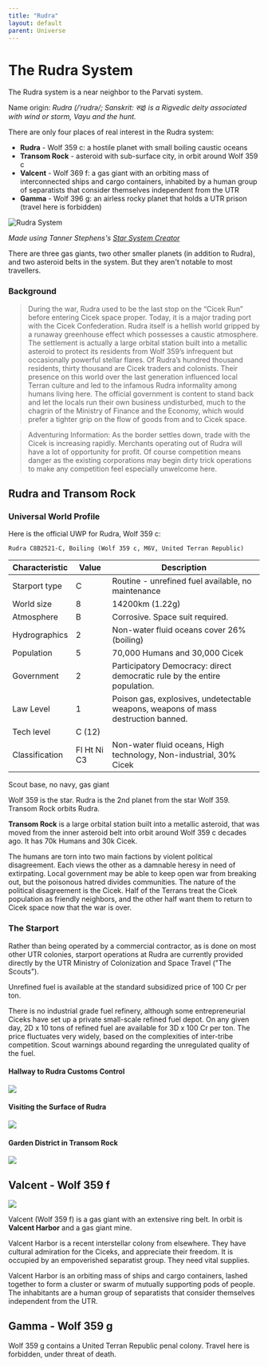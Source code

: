 ```yaml
---
title: "Rudra"
layout: default
parent: Universe
---
```


# The Rudra System

The Rudra system is a near neighbor to the Parvati system.

Name origin: *Rudra (/ˈrʊdrə/; Sanskrit: रुद्र) is a Rigvedic deity associated with wind or storm, Vayu and the hunt.*


There are only four places of real interest in the Rudra system:

* **Rudra** - Wolf 359 c: a hostile planet with small boiling caustic oceans
* **Transom Rock** - asteroid with sub-surface city, in orbit around Wolf 359 c
* **Valcent** - Wolf 369 f: a gas giant with an orbiting mass of interconnected ships and cargo containers, inhabited by a human group of separatists that consider themselves independent from the UTR
* **Gamma** - Wolf 396 g: an airless rocky planet that holds a UTR prison (travel here is forbidden)


![Rudra System](rudra-profile.png)

_Made using Tanner Stephens's [Star System Creator](https://tannerstephens.com/star-system-creator/)_

There are three gas giants, two other smaller planets (in addition to Rudra), and two asteroid belts in the system. But they aren't notable to most travellers.


### Background

> During the war, Rudra used to be the last stop on the “Cicek Run” before entering Cicek space proper. Today, it is a major trading port with the Cicek Confederation. Rudra itself is a hellish world gripped by a runaway greenhouse effect which possesses a caustic atmosphere. The settlement is actually a large orbital station built into a metallic asteroid to protect its residents from Wolf 359’s infrequent but occasionally powerful stellar flares. Of Rudra’s hundred thousand residents, thirty thousand are Cicek traders and colonists. Their presence on this world over the last generation influenced local Terran culture and led to the infamous Rudra informality among humans living here. The official government is content to stand back and let the locals run their own business undisturbed, much to the chagrin of the Ministry of Finance and the Economy, which would prefer a tighter grip on the flow of goods from and to Cicek space.

> Adventuring Information: As the border settles
down, trade with the Cicek is increasing rapidly.
Merchants operating out of Rudra will have a lot of
opportunity for profit. Of course competition means
danger as the existing corporations may begin dirty
trick operations to make any competition feel
especially unwelcome here.


## Rudra and Transom Rock

### Universal World Profile

Here is the official UWP for Rudra, Wolf 359 c:

```
Rudra C8B2521-C, Boiling (Wolf 359 c, M6V, United Terran Republic)
```

| Characteristic | Value | Description |
|----------------|---|---------|
| Starport type  | C | Routine - unrefined fuel available, no maintenance |
| World size     | 8 | 14200km (1.22g) |
| Atmosphere     | B | Corrosive. Space suit required. |
| Hydrographics  | 2 | Non-water fluid oceans cover 26% (boiling) |
| Population     | 5 | 70,000 Humans and 30,000 Cicek |
| Government     | 2 | 	Participatory Democracy: direct democratic rule by the entire population. |
| Law Level      | 1 | Poison gas, explosives, undetectable weapons, weapons of mass destruction banned. |
| Tech level     | C (12) | |
| Classification | 	Fl Ht Ni C3 | Non-water fluid oceans, High technology, Non-industrial, 30% Cicek |

Scout base, no navy, gas giant

Wolf 359 is the star. Rudra is the 2nd planet from the star Wolf 359. Transom Rock orbits Rudra.

**Transom Rock** is a large orbital station built into a metallic asteroid, that was moved from the inner asteroid belt into orbit around Wolf 359 c decades ago. It has 70k Humans and 30k Cicek. 

The humans are torn into two main factions by violent political disagreement. Each views the other as a damnable heresy in need of extirpating. Local government may be able to keep open war from breaking out, but the poisonous hatred divides communities. The nature of the political disagreement is the Cicek. Half of the Terrans treat the Cicek population as friendly neighbors, and the other half want them to return to Cicek space now that the war is over.

### The Starport

Rather than being operated by a commercial contractor, as is done on most other UTR colonies, starport operations at Rudra are currently provided directly by the UTR Ministry of Colonization and Space Travel ("The Scouts").

Unrefined fuel is available at the standard subsidized price of 100 Cr per ton. 

There is no industrial grade fuel refinery, although some entrepreneurial Ciceks have set up a private small-scale refined fuel depot. On any given day, 2D x 10 tons of refined fuel are available for 3D x 100 Cr per ton. The price fluctuates very widely, based on the complexities of inter-tribe competition. Scout warnings abound regarding the unregulated quality of the fuel.


#### Hallway to Rudra Customs Control

![](<rudra-hallway.jpg>)


#### Visiting the Surface of Rudra

![](<rudra-surface.jpg>)

#### Garden District in Transom Rock

![](<rudra-garden-district.jpg>)


## Valcent - Wolf 359 f

![](valcent-rings.jpg)

Valcent (Wolf 359 f) is a gas giant with an extensive ring belt. In orbit is **Valcent Harbor** and a gas giant mine.

Valcent Harbor is a recent interstellar colony from elsewhere. They have cultural admiration for the Ciceks, and appreciate their freedom. It is occupied by an empoverished separatist group. They need vital supplies.

Valcent Harbor is an orbiting mass of ships and cargo containers, lashed together to form a cluster or swarm of mutually supporting pods of people. The inhabitants are a human group of separatists that consider themselves independent from the UTR.


## Gamma - Wolf 359 g

Wolf 359 g contains a United Terran Republic penal colony. Travel here is forbidden, under threat of death.
